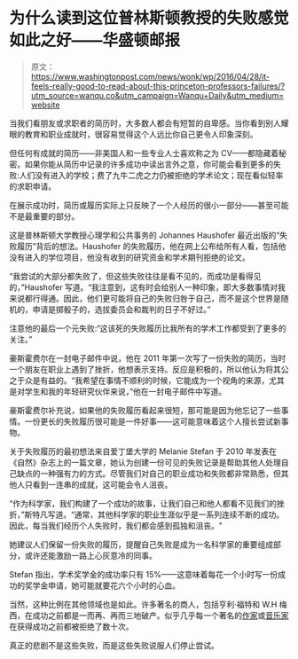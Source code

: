 # 为什么读到这位普林斯顿教授的失败感觉如此之好——华盛顿邮报

> 原文：<https://www.washingtonpost.com/news/wonk/wp/2016/04/28/it-feels-really-good-to-read-about-this-princeton-professors-failures/?utm_source=wanqu.co&utm_campaign=Wanqu+Daily&utm_medium=website>

当我们看朋友或求职者的简历时，大多数人都会有短暂的自卑感。当你看到别人耀眼的教育和职业成就时，很容易觉得这个人远比你自己更令人印象深刻。

但任何有成就的简历——非美国人和一些专业人士喜欢称之为 CV——都隐藏着秘密。如果你能从简历中记录的许多成功中读出言外之意，你可能会看到更多的失败:人们没有进入的学校；费了九牛二虎之力仍被拒绝的学术论文；现在看似轻率的求职申请。

在展示成功时，简历或履历实际上只反映了一个人经历的很小一部分——甚至可能不是最重要的部分。

这是普林斯顿大学教授心理学和公共事务的 Johannes Haushofer 最近出版的“失败履历”背后的想法。Haushofer 的失败履历，他在网上公布给所有人看，包括他没有进入的学位项目，他没有收到的研究资金和学术期刊拒绝的论文。

“我尝试的大部分都失败了，但这些失败往往是看不见的，而成功是看得见的，”Haushofer 写道。“我注意到，这有时会给别人一种印象，即大多数事情对我来说都行得通。因此，他们更可能将自己的失败归咎于自己，而不是这个世界是随机的，申请是掷骰子的，选拔委员会和裁判的日子不好过。”

注意他的最后一个元失败:“这该死的失败履历比我所有的学术工作都受到了更多的关注。”

豪斯霍费尔在一封电子邮件中说，他在 2011 年第一次写了一份失败的简历，当时一个朋友在职业上遇到了挫折，他想表示支持。反应是积极的，所以他认为将其公之于众是有益的。“我希望在事情不顺利的时候，它能成为一个视角的来源，尤其是对学生和我的年轻研究伙伴来说，”他在一封电子邮件中写道。

豪斯霍费尔补充说，如果他的失败履历看起来很短，那可能是因为他忘记了一些事情。一份更长的失败履历很可能是一件好事——这可能意味着这个人擅长尝试新事物。

关于失败履历的最初想法来自爱丁堡大学的 Melanie Stefan 于 2010 年发表在《自然》杂志上的一篇文章，她认为创建一份可见的失败记录是帮助其他人处理自己缺点的一种强有力的方式。尽管我们对自己的职业成功和失败都非常熟悉，但其他人只看到一连串的成就，这可能会令人沮丧。

“作为科学家，我们构建了一个成功的故事，让我们自己和他人都看不见我们的挫折，”斯特凡写道。“通常，其他科学家的职业生涯似乎是一系列连续不断的成功。因此，每当我们经历个人失败时，我们都会感到孤独和沮丧。"

她建议人们保留一份失败的履历，提醒自己失败是成为一名科学家的重要组成部分，或许还能激励一路上心灰意冷的同事。

Stefan 指出，学术奖学金的成功率只有 15%——这意味着每花一个小时写一份成功的奖学金申请，她可能就要花六个小时的心血。

当然，这种比例在其他领域也是如此。许多著名的商人，包括亨利·福特和 W.H 梅西，在成功之前都是一而再、再而三地破产。似乎几乎每一个著名的[作家](http://www.ursulakleguin.com/Reject.html)或[音乐家](http://www.buzzfeed.com/ailbhemalone/12-incredibly-ill-advised-rejection-letters?utm_term=.yxa2kDov6V)在获得成功之前都被拒绝了数十次。

真正的悲剧不是这些失败，而是这些失败说服人们停止尝试。